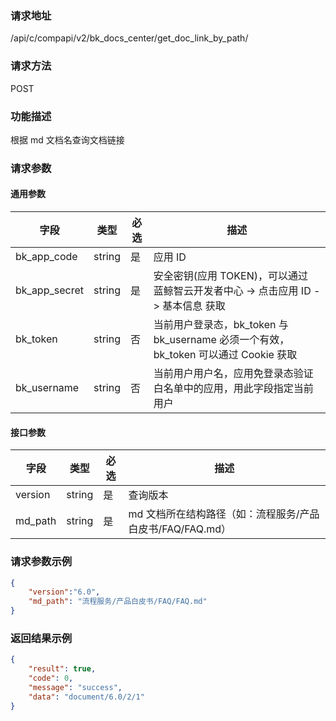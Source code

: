 ### 请求地址

/api/c/compapi/v2/bk_docs_center/get_doc_link_by_path/

### 请求方法

POST

### 功能描述

根据 md 文档名查询文档链接

### 请求参数

#### 通用参数

| 字段 | 类型 | 必选 |  描述 |
|-----------|------------|--------|------------|
| bk_app_code  |  string    | 是 | 应用 ID     |
| bk_app_secret|  string    | 是 | 安全密钥(应用 TOKEN)，可以通过 蓝鲸智云开发者中心 -&gt; 点击应用 ID -&gt; 基本信息 获取 |
| bk_token     |  string    | 否 | 当前用户登录态，bk_token 与 bk_username 必须一个有效，bk_token 可以通过 Cookie 获取 |
| bk_username  |  string    | 否 | 当前用户用户名，应用免登录态验证白名单中的应用，用此字段指定当前用户 |

#### 接口参数

| 字段      |  类型      | 必选   |  描述      |
|-----------|------------|--------|------------|
| version         |  string    | 是     | 查询版本 |
| md_path         |  string    | 是     | md 文档所在结构路径（如：流程服务/产品白皮书/FAQ/FAQ.md）|

### 请求参数示例

```json
{
	"version":"6.0",
	"md_path": "流程服务/产品白皮书/FAQ/FAQ.md"
}
```

### 返回结果示例

```json
{
    "result": true,
    "code": 0,
    "message": "success",
    "data": "document/6.0/2/1"
}
```